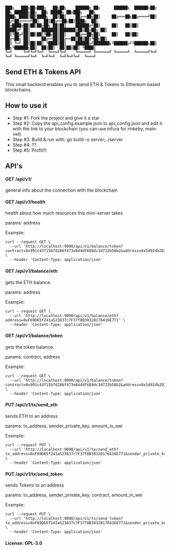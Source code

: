 ~~~~
███╗   ███╗██╗███╗   ██╗██╗    ██████╗ ██╗      ██████╗  ██████╗██╗  ██╗ ██████╗██╗  ██╗ █████╗ ██╗███╗   ██╗
████╗ ████║██║████╗  ██║██║    ██╔══██╗██║     ██╔═══██╗██╔════╝██║ ██╔╝██╔════╝██║  ██║██╔══██╗██║████╗  ██║
██╔████╔██║██║██╔██╗ ██║██║    ██████╔╝██║     ██║   ██║██║     █████╔╝ ██║     ███████║███████║██║██╔██╗ ██║
██║╚██╔╝██║██║██║╚██╗██║██║    ██╔══██╗██║     ██║   ██║██║     ██╔═██╗ ██║     ██╔══██║██╔══██║██║██║╚██╗██║
██║ ╚═╝ ██║██║██║ ╚████║██║    ██████╔╝███████╗╚██████╔╝╚██████╗██║  ██╗╚██████╗██║  ██║██║  ██║██║██║ ╚████║
╚═╝     ╚═╝╚═╝╚═╝  ╚═══╝╚═╝    ╚═════╝ ╚══════╝ ╚═════╝  ╚═════╝╚═╝  ╚═╝ ╚═════╝╚═╝  ╚═╝╚═╝  ╚═╝╚═╝╚═╝  ╚═══╝
~~~~

## Send ETH & Tokens API

This small backend enables you to send ETH & Tokens to Ethereum based blockchains.

## How to use it

- Step #1: Fork the project and give it a star
- Step #2: Copy the api_config.example.json to api_config.json and edit it with the link to your blockchain (you can use infura for rinkeby, main-net)
- Step #3: Build & run with: go build -o server; ./server
- Step #4: ??
- Step #5: Profit!!!

## API's

#### GET    /api/v1/
general info about the connection with the blockchain

#### GET    /api/v1/health
health about how much resources this mini-server takes

params: address

Example:
~~~~
curl --request GET \
  --url 'http://localhost:9090/api/v1/balance/token?contract=0x991c43f15b7d286f473e644df689dc3d722b58b2&address=0x5d924b2D34643B4Eb7D4291fDcb07236963f040f' \
  --header 'Content-Type: application/json'
~~~~


#### GET    /api/v1/balance/eth
gets the ETH balance.

params: address

Example:
~~~~
curl --request GET \
  --url 'http://localhost:9090/api/v1/balance/eth?address=0xF69D65f241a523837c7F37f8B38328176416E771' \
  --header 'Content-Type: application/json'
~~~~

#### GET    /api/v1/balance/token
gets the token balance.

params: contract, address

Example:
~~~~
curl --request GET \
  --url 'http://localhost:9090/api/v1/balance/token?contract=0x991c43f15b7d286f473e644df689dc3d722b58b2&address=0x5d924b2D34643B4Eb7D4291fDcb07236963f040f' \
  --header 'Content-Type: application/json'
~~~~

#### PUT    /api/v1/tx/send_eth
sends ETH to an address

params: to_address, sender_private_key, amount_in_wei

Example:
~~~~
curl --request PUT \
  --url 'http://localhost:9090/api/v1/tx/send_eth?to_address=0xF69D65f241a523837c7F37f8B38328176416E771&sender_private_key=908550C596A682C500FE1013EB3CEB5A8421FC62D6FF1F81CCDFEDD69768E560&amount_in_wei=100000000000000000' \
  --header 'Content-Type: application/json'
~~~~

#### PUT    /api/v1/tx/send_token
sends Tokens to an address

params: to_address, sender_private_key, contract, amount_in_wei

Example:
~~~~
curl --request PUT \
  --url 'http://localhost:9090/api/v1/tx/send_token?to_address=0xF69D65f241a523837c7F37f8B38328176416E771&sender_private_key=908550C596A682C500FE1013EB3CEB5A8421FC62D6FF1F81CCDFEDD69768E560&contract=0x991c43f15b7d286f473e644df689dc3d722b58b2&amount_in_wei=1000000000000000000' \
  --header 'Content-Type: application/json'
~~~~

#### License: GPL-3.0
